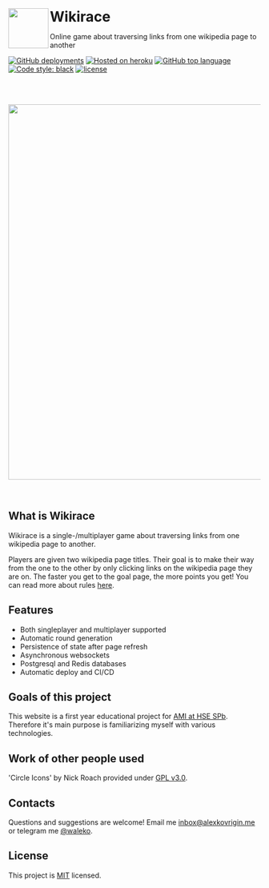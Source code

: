 <a href="https://wikirace.wlko.me">
  <img align="left" height="80px" src="/static/logo/favicon512.png">
</a>
<h1 style="display: inline;">
  Wikirace 

</h1>

<p>Online game about traversing links from one wikipedia page to another</p>

[![GitHub deployments](https://img.shields.io/github/deployments/waleko/wiki-race/wikirace-waleko?label=deployment&style=flat-square)](https://wikirace.wlko.me)
[![Hosted on heroku](https://img.shields.io/badge/hosted%20on-heroku-7673C0?style=flat-square&logo=heroku)](https://wikirace.wlko.me)
[![GitHub top language](https://img.shields.io/github/languages/top/waleko/wiki-race?logo=github&style=flat-square)](https://github.com/waleko/wiki-race)
[![Code style: black](https://img.shields.io/badge/code%20style-black-000000.svg?style=flat-square)](https://github.com/psf/black)
[![license](https://img.shields.io/github/license/waleko/wiki-race?style=flat-square)](./LICENSE)

<br />
<br />

<p align="center">
  <a href="https://wikirace.wlko.me">
    <img width="750px" src="./.github/assets/round-screenshot.jpg"/>
  </a>
</p>

<br />

## What is Wikirace

Wikirace is a single-/multiplayer game about traversing links from one wikipedia page to another.

Players are given two wikipedia page titles. Their goal is to make their way from the one to the other by only clicking
links on the wikipedia page they are on. The faster you get to the goal page, the more points you get! 
You can read more about rules [here](https://en.wikipedia.org/wiki/Wikipedia:Wiki_Game).

## Features
* Both singleplayer and multiplayer supported
* Automatic round generation
* Persistence of state after page refresh 
* Asynchronous websockets
* Postgresql and Redis databases
* Automatic deploy and CI/CD

## Goals of this project
This website is a first year educational project for <a class="mylink" href="https://spb.hse.ru/en/ba/appmath/">AMI at HSE SPb</a>.
Therefore it's main purpose is familiarizing myself with various technologies.

## Work of other people used
'Circle Icons' by Nick Roach provided under [GPL v3.0](https://www.gnu.org/licenses/gpl-3.0.html).

## Contacts
Questions and suggestions are welcome! Email me [inbox@alexkovrigin.me](mailto:inbox@alexkovrigin.me) or telegram me [@waleko](https://t.me/waleko).


## License
This project is [MIT](./LICENSE) licensed.
